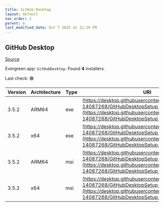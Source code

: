```yaml
---
title: GitHub Desktop
layout: default
nav_order: 2
parent: G
last_modified_date: Oct 7 2025 at 12:29 PM
---
```


## GitHub Desktop

[Source](https://desktop.github.com/)

Evergreen app: `GitHubDesktop`. Found **4** installers.

Last check: 🟢

| Version | Architecture | Type | URI                                                                                                                                                                                      |
| ------- | ------------ | ---- | ---------------------------------------------------------------------------------------------------------------------------------------------------------------------------------------- |
| 3.5.2   | ARM64        | exe  | [https://desktop.githubusercontent.com/releases/3.5.2-14087268/GitHubDesktopSetup-arm64.exe](https://desktop.githubusercontent.com/releases/3.5.2-14087268/GitHubDesktopSetup-arm64.exe) |
| 3.5.2   | x64          | exe  | [https://desktop.githubusercontent.com/releases/3.5.2-14087268/GitHubDesktopSetup-x64.exe](https://desktop.githubusercontent.com/releases/3.5.2-14087268/GitHubDesktopSetup-x64.exe)     |
| 3.5.2   | ARM64        | msi  | [https://desktop.githubusercontent.com/releases/3.5.2-14087268/GitHubDesktopSetup-arm64.msi](https://desktop.githubusercontent.com/releases/3.5.2-14087268/GitHubDesktopSetup-arm64.msi) |
| 3.5.2   | x64          | msi  | [https://desktop.githubusercontent.com/releases/3.5.2-14087268/GitHubDesktopSetup-x64.msi](https://desktop.githubusercontent.com/releases/3.5.2-14087268/GitHubDesktopSetup-x64.msi)     |
